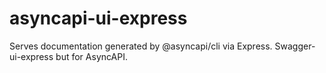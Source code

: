 # asyncapi-ui-express

Serves documentation generated by @asyncapi/cli via Express. Swagger-ui-express but for AsyncAPI.
